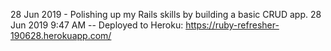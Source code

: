 28 Jun 2019 - Polishing up my Rails skills by building a basic CRUD app.
28 Jun 2019 9:47 AM -- Deployed to Heroku: https://ruby-refresher-190628.herokuapp.com/